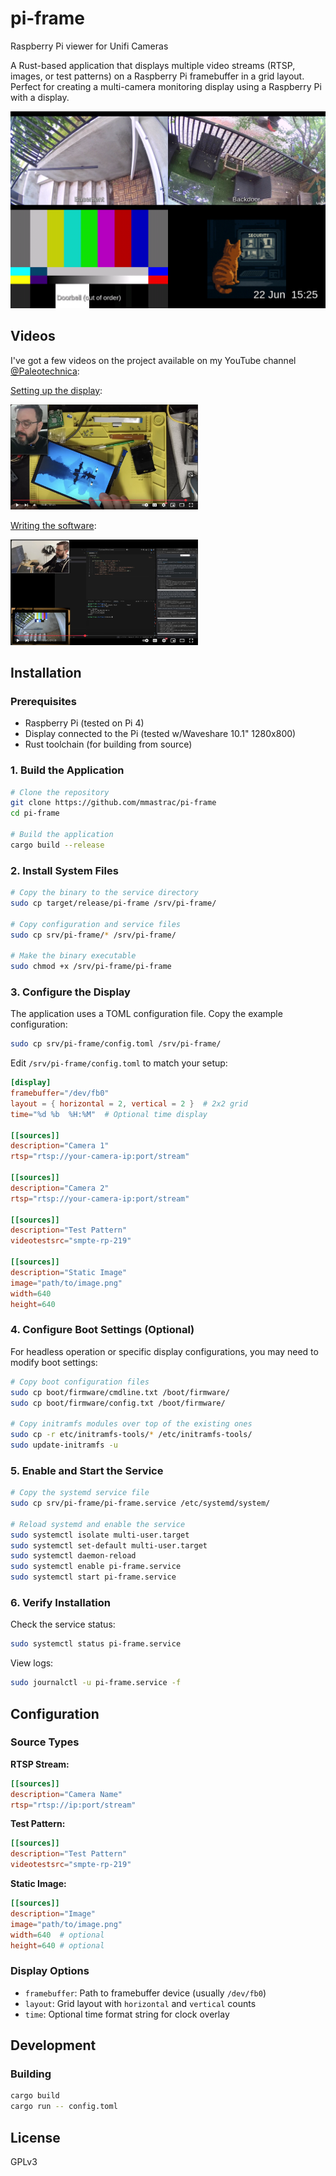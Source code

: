 # pi-frame
Raspberry Pi viewer for Unifi Cameras

A Rust-based application that displays multiple video streams (RTSP, images, or test patterns) on a Raspberry Pi framebuffer in a grid layout. Perfect for creating a multi-camera monitoring display using a Raspberry Pi with a display.

![screenshot](./docs/screenshot.png)

## Videos

I've got a few videos on the project available on my YouTube channel [@Paleotechnica](https://www.youtube.com/@Paleotechnica):

[Setting up the display](https://www.youtube.com/watch?v=QM3KeK8U2nE):

<a href="https://www.youtube.com/watch?v=QM3KeK8U2nE"><img src="./docs/video1.jpg" width="300" alt="Video 1 thumbnail"></a>

[Writing the software](https://www.youtube.com/watch?v=UDPTQ9VW_7c):

<a href="https://www.youtube.com/watch?v=UDPTQ9VW_7c"><img src="./docs/video2.jpg" width="300" alt="Video 2 thumbnail"></a>

## Installation

### Prerequisites

- Raspberry Pi (tested on Pi 4)
- Display connected to the Pi (tested w/Waveshare 10.1" 1280x800)
- Rust toolchain (for building from source)

### 1. Build the Application

```bash
# Clone the repository
git clone https://github.com/mmastrac/pi-frame
cd pi-frame

# Build the application
cargo build --release
```

### 2. Install System Files

```bash
# Copy the binary to the service directory
sudo cp target/release/pi-frame /srv/pi-frame/

# Copy configuration and service files
sudo cp srv/pi-frame/* /srv/pi-frame/

# Make the binary executable
sudo chmod +x /srv/pi-frame/pi-frame
```

### 3. Configure the Display

The application uses a TOML configuration file. Copy the example configuration:

```bash
sudo cp srv/pi-frame/config.toml /srv/pi-frame/
```

Edit `/srv/pi-frame/config.toml` to match your setup:

```toml
[display]
framebuffer="/dev/fb0"
layout = { horizontal = 2, vertical = 2 }  # 2x2 grid
time="%d %b  %H:%M"  # Optional time display

[[sources]]
description="Camera 1"
rtsp="rtsp://your-camera-ip:port/stream"

[[sources]]
description="Camera 2"
rtsp="rtsp://your-camera-ip:port/stream"

[[sources]]
description="Test Pattern"
videotestsrc="smpte-rp-219"

[[sources]]
description="Static Image"
image="path/to/image.png"
width=640
height=640
```

### 4. Configure Boot Settings (Optional)

For headless operation or specific display configurations, you may need to modify boot settings:

```bash
# Copy boot configuration files
sudo cp boot/firmware/cmdline.txt /boot/firmware/
sudo cp boot/firmware/config.txt /boot/firmware/

# Copy initramfs modules over top of the existing ones
sudo cp -r etc/initramfs-tools/* /etc/initramfs-tools/
sudo update-initramfs -u
```

### 5. Enable and Start the Service

```bash
# Copy the systemd service file
sudo cp srv/pi-frame/pi-frame.service /etc/systemd/system/

# Reload systemd and enable the service
sudo systemctl isolate multi-user.target
sudo systemctl set-default multi-user.target
sudo systemctl daemon-reload
sudo systemctl enable pi-frame.service
sudo systemctl start pi-frame.service
```

### 6. Verify Installation

Check the service status:

```bash
sudo systemctl status pi-frame.service
```

View logs:

```bash
sudo journalctl -u pi-frame.service -f
```

## Configuration

### Source Types

**RTSP Stream:**
```toml
[[sources]]
description="Camera Name"
rtsp="rtsp://ip:port/stream"
```

**Test Pattern:**
```toml
[[sources]]
description="Test Pattern"
videotestsrc="smpte-rp-219"
```

**Static Image:**
```toml
[[sources]]
description="Image"
image="path/to/image.png"
width=640  # optional
height=640 # optional
```

### Display Options

- `framebuffer`: Path to framebuffer device (usually `/dev/fb0`)
- `layout`: Grid layout with `horizontal` and `vertical` counts
- `time`: Optional time format string for clock overlay

## Development

### Building

```bash
cargo build
cargo run -- config.toml
```

## License

GPLv3

